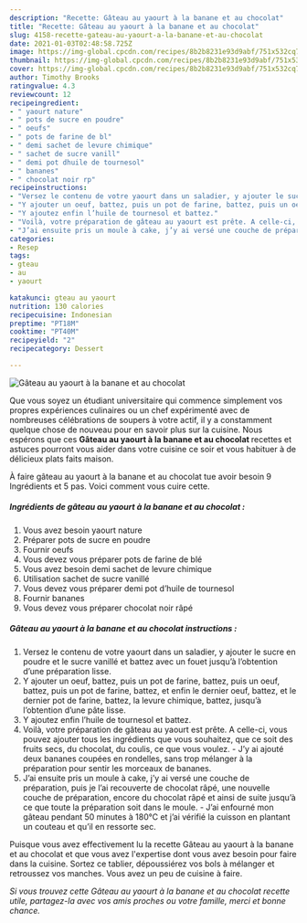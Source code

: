 ```yaml
---
description: "Recette: Gâteau au yaourt à la banane et au chocolat"
title: "Recette: Gâteau au yaourt à la banane et au chocolat"
slug: 4158-recette-gateau-au-yaourt-a-la-banane-et-au-chocolat
date: 2021-01-03T02:48:58.725Z
image: https://img-global.cpcdn.com/recipes/8b2b8231e93d9abf/751x532cq70/gateau-au-yaourt-a-la-banane-et-au-chocolat-photo-principale-de-la-recette.jpg
thumbnail: https://img-global.cpcdn.com/recipes/8b2b8231e93d9abf/751x532cq70/gateau-au-yaourt-a-la-banane-et-au-chocolat-photo-principale-de-la-recette.jpg
cover: https://img-global.cpcdn.com/recipes/8b2b8231e93d9abf/751x532cq70/gateau-au-yaourt-a-la-banane-et-au-chocolat-photo-principale-de-la-recette.jpg
author: Timothy Brooks
ratingvalue: 4.3
reviewcount: 12
recipeingredient:
- " yaourt nature"
- " pots de sucre en poudre"
- " oeufs"
- " pots de farine de bl"
- " demi sachet de levure chimique"
- " sachet de sucre vanill"
- " demi pot dhuile de tournesol"
- " bananes"
- " chocolat noir rp"
recipeinstructions:
- "Versez le contenu de votre yaourt dans un saladier, y ajouter le sucre en poudre et le sucre vanillé et battez avec un fouet jusqu’à l’obtention d’une préparation lisse."
- "Y ajouter un oeuf, battez, puis un pot de farine, battez, puis un oeuf, battez, puis un pot de farine, battez, et enfin le dernier oeuf, battez, et le dernier pot de farine, battez, la levure chimique, battez, jusqu’à l’obtention d’une pâte lisse."
- "Y ajoutez enfin l’huile de tournesol et battez."
- "Voilà, votre préparation de gâteau au yaourt est prête. A celle-ci, vous pouvez ajouter tous les ingrédients que vous souhaitez, que ce soit des fruits secs, du chocolat, du coulis, ce que vous voulez.  J’y ai ajouté deux bananes coupées en rondelles, sans trop mélanger à la préparation pour sentir les morceaux de bananes."
- "J’ai ensuite pris un moule à cake, j’y ai versé une couche de préparation, puis je l’ai recouverte de chocolat râpé, une nouvelle couche de préparation, encore du chocolat râpé et ainsi de suite jusqu’à ce que toute la préparation soit dans le moule. J’ai enfourné mon gâteau pendant 50 minutes à 180°C et j’ai vérifié la cuisson en plantant un couteau et qu’il en ressorte sec."
categories:
- Resep
tags:
- gteau
- au
- yaourt

katakunci: gteau au yaourt 
nutrition: 130 calories
recipecuisine: Indonesian
preptime: "PT18M"
cooktime: "PT40M"
recipeyield: "2"
recipecategory: Dessert

---
```



![Gâteau au yaourt à la banane et au chocolat](https://img-global.cpcdn.com/recipes/8b2b8231e93d9abf/751x532cq70/gateau-au-yaourt-a-la-banane-et-au-chocolat-photo-principale-de-la-recette.jpg)

Que vous soyez un étudiant universitaire qui commence simplement vos propres expériences culinaires ou un chef expérimenté avec de nombreuses célébrations de soupers à votre actif, il y a constamment quelque chose de nouveau pour en savoir plus sur la cuisine. Nous espérons que ces <strong> Gâteau au yaourt à la banane et au chocolat </strong> recettes et astuces pourront vous aider dans votre cuisine ce soir et vous habituer à de délicieux plats faits maison.

<!--inarticleads1-->

À faire gâteau au yaourt à la banane et au chocolat tue avoir besoin 9 Ingrédients et 5 pas. Voici comment vous cuire cette.

##### Ingrédients de gâteau au yaourt à la banane et au chocolat :

1. Vous avez besoin  yaourt nature
1. Préparer  pots de sucre en poudre
1. Fournir  oeufs
1. Vous devez vous préparer  pots de farine de blé
1. Vous avez besoin  demi sachet de levure chimique
1. Utilisation  sachet de sucre vanillé
1. Vous devez vous préparer  demi pot d’huile de tournesol
1. Fournir  bananes
1. Vous devez vous préparer  chocolat noir râpé




<!--inarticleads2-->

##### Gâteau au yaourt à la banane et au chocolat instructions :

1. Versez le contenu de votre yaourt dans un saladier, y ajouter le sucre en poudre et le sucre vanillé et battez avec un fouet jusqu’à l’obtention d’une préparation lisse.
1. Y ajouter un oeuf, battez, puis un pot de farine, battez, puis un oeuf, battez, puis un pot de farine, battez, et enfin le dernier oeuf, battez, et le dernier pot de farine, battez, la levure chimique, battez, jusqu’à l’obtention d’une pâte lisse.
1. Y ajoutez enfin l’huile de tournesol et battez.
1. Voilà, votre préparation de gâteau au yaourt est prête. A celle-ci, vous pouvez ajouter tous les ingrédients que vous souhaitez, que ce soit des fruits secs, du chocolat, du coulis, ce que vous voulez.  - J’y ai ajouté deux bananes coupées en rondelles, sans trop mélanger à la préparation pour sentir les morceaux de bananes.
1. J’ai ensuite pris un moule à cake, j’y ai versé une couche de préparation, puis je l’ai recouverte de chocolat râpé, une nouvelle couche de préparation, encore du chocolat râpé et ainsi de suite jusqu’à ce que toute la préparation soit dans le moule. - J’ai enfourné mon gâteau pendant 50 minutes à 180°C et j’ai vérifié la cuisson en plantant un couteau et qu’il en ressorte sec.




<!--inarticleads1-->

<p>
Puisque vous avez effectivement lu la recette Gâteau au yaourt à la banane et au chocolat et que vous avez l'expertise dont vous avez besoin pour faire dans la cuisine. Sortez ce tablier, dépoussiérez vos bols à mélanger et retroussez vos manches. Vous avez un peu de cuisine à faire.
</p>

<p>
<i>Si vous trouvez cette Gâteau au yaourt à la banane et au chocolat recette utile, partagez-la avec vos amis proches ou votre famille, merci et bonne chance.</i>
</p>
